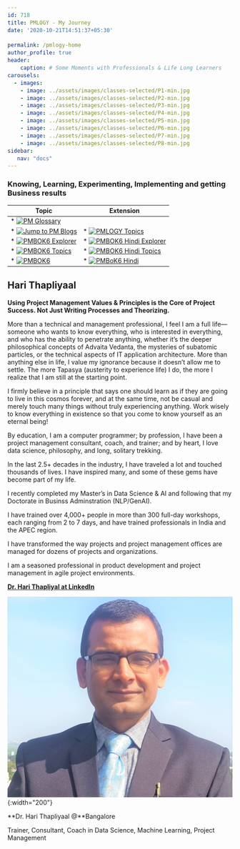 ```yaml
---
id: 718    
title: PMLOGY - My Journey
date: '2020-10-21T14:51:37+05:30'

permalink: /pmlogy-home
author_profile: true
header:
    caption: # Some Moments with Professionals & Life Long Learners
carousels:
  - images: 
    - image: ../assets/images/classes-selected/P1-min.jpg
    - image: ../assets/images/classes-selected/P2-min.jpg
    - image: ../assets/images/classes-selected/P3-min.jpg
    - image: ../assets/images/classes-selected/P4-min.jpg
    - image: ../assets/images/classes-selected/P5-min.jpg
    - image: ../assets/images/classes-selected/P6-min.jpg
    - image: ../assets/images/classes-selected/P7-min.jpg
    - image: ../assets/images/classes-selected/P8-min.jpg
sidebar:
   nav: "docs"
---    
```


### Knowing, Learning, Experimenting, Implementing and getting Business results 

|Topic | Extension |
|--- | ---|
|* [![PM Glossary](https://img.shields.io/badge/Goto-PM_Glossary-blue)](/pmglossary) |  | 
|* [![Jump to PM Blogs](https://img.shields.io/badge/Goto-PMLOGY_Blog-blue)](/pmblog) |  * [![PMLOGY Topics](https://img.shields.io/badge/Goto-PMLOGY_Topics-blue)](/pmlogy-tags) | 
|* [![PMBOK6 Explorer](https://img.shields.io/badge/Goto-PMBOK6_Explorer-blue)](/pmbok6)   | * [![PMBOK6 Hindi Explorer](https://img.shields.io/badge/Goto-PMBOK6_Hindi_Explorer-blue)](/pmbok6hi) |
| * [![PMBOK6 Topics](https://img.shields.io/badge/Goto-PMBOK6_Topics-blue)](/pmbok6-tags)  | * [![PMBOK6 Hindi Topics](https://img.shields.io/badge/Goto-PMBOK6_Hindi_Topics-blue)](/pmbok6hi-tags) | 
| * [![PMBOK6](https://img.shields.io/badge/Goto-PMBOK6_Summary-blue)](/pmbok6-summary) | * [![PMBoK6 Hindi](https://img.shields.io/badge/Goto-PMBOK6_Hindi_Summary-blue)](/pmbok6hi-summary) |

    
## Hari Thapliyaal

**Using Project Management Values & Principles is the Core of Project Success. Not Just Writing Processes and Theorizing.**

More than a technical and management professional, I feel I am a full life—someone who wants to know everything, who is interested in everything, and who has the ability to penetrate anything, whether it’s the deeper philosophical concepts of Advaita Vedanta, the mysteries of subatomic particles, or the technical aspects of IT application architecture. More than anything else in life, I value my ignorance because it doesn’t allow me to settle. The more Tapasya (austerity to experience life) I do, the more I realize that I am still at the starting point.

I firmly believe in a principle that says one should learn as if they are going to live in this cosmos forever, and at the same time, not be casual and merely touch many things without truly experiencing anything. Work wisely to know everything in existence so that you come to know yourself as an eternal being!

By education, I am a computer programmer; by profession, I have been a project management consultant, coach, and trainer; and by heart, I love data science, philosophy, and long, solitary trekking.

In the last 2.5+ decades in the industry, I have traveled a lot and touched thousands of lives. I have inspired many, and some of these gems have become part of my life.

I recently completed my Master’s in Data Science & AI and following that my Doctorate in Businss Adminstration (NLP/GenAI).

I have trained over 4,000+ people in more than 300 full-day workshops, each ranging from 2 to 7 days, and have trained professionals in India and the APEC region.

I have transformed the way projects and project management offices are managed for dozens of projects and organizations.

I am a seasoned professional in product development and project management in agile project environments.

[**Dr. Hari Thapliyal at LinkedIn**](https://linkedin.com/in/harithapliyal)

![Hari Thapliyaal](../assets/images/myphotos/profilephoto3.jpg){:width="200"}

**Dr. Hari Thapliyaal @**Bangalore

Trainer, Consultant, Coach in Data Science, Machine Learning, Project Management
